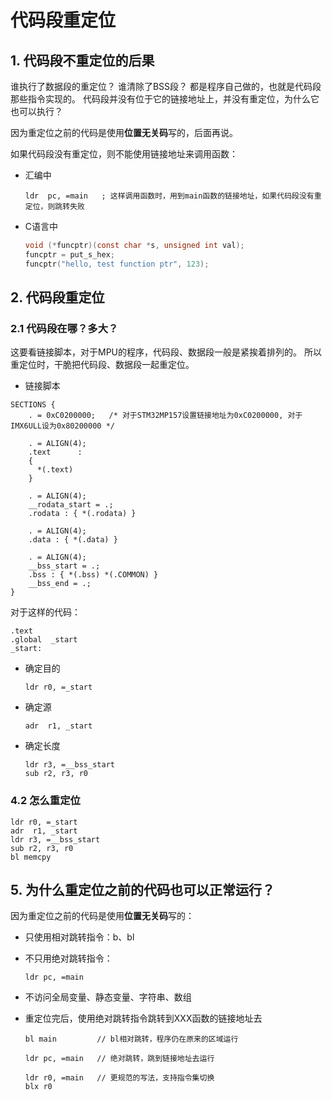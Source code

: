 # 代码段重定位

## 1. 代码段不重定位的后果
谁执行了数据段的重定位？
谁清除了BSS段？
都是程序自己做的，也就是代码段那些指令实现的。
代码段并没有位于它的链接地址上，并没有重定位，为什么它也可以执行？

因为重定位之前的代码是使用**位置无关码**写的，后面再说。

如果代码段没有重定位，则不能使用链接地址来调用函数：

* 汇编中

  ```
  ldr  pc, =main   ; 这样调用函数时，用到main函数的链接地址，如果代码段没有重定位，则跳转失败
  ```


* C语言中

  ```c
  void (*funcptr)(const char *s, unsigned int val);
  funcptr = put_s_hex;
  funcptr("hello, test function ptr", 123);
  ```



## 2. 代码段重定位

### 2.1 代码段在哪？多大？

这要看链接脚本，对于MPU的程序，代码段、数据段一般是紧挨着排列的。
所以重定位时，干脆把代码段、数据段一起重定位。

* 链接脚本

```
SECTIONS {
    . = 0xC0200000;   /* 对于STM32MP157设置链接地址为0xC0200000, 对于IMX6ULL设为0x80200000 */

    . = ALIGN(4);
    .text      :
    {
      *(.text)
    }

    . = ALIGN(4);
    __rodata_start = .;
    .rodata : { *(.rodata) }

    . = ALIGN(4);
    .data : { *(.data) }

    . = ALIGN(4);
    __bss_start = .;
    .bss : { *(.bss) *(.COMMON) }
    __bss_end = .;
}
```

对于这样的代码：

```
.text
.global  _start
_start: 				
```

* 确定目的
  
  ```
  ldr r0, =_start
  ```

* 确定源

  ```
  adr  r1, _start
  ```
* 确定长度
  ```
  ldr r3, =__bss_start
  sub r2, r3, r0
  ```
  
  

### 4.2 怎么重定位

```
ldr r0, =_start
adr  r1, _start
ldr r3, =__bss_start
sub r2, r3, r0
bl memcpy
```

## 

## 5. 为什么重定位之前的代码也可以正常运行？

因为重定位之前的代码是使用**位置无关码**写的：

* 只使用相对跳转指令：b、bl

* 不只用绝对跳转指令：

  ```
  ldr pc, =main
  ```

* 不访问全局变量、静态变量、字符串、数组

* 重定位完后，使用绝对跳转指令跳转到XXX函数的链接地址去

  ```
  bl main         // bl相对跳转，程序仍在原来的区域运行
  
  ldr pc, =main   // 绝对跳转，跳到链接地址去运行
  
  ldr r0, =main   // 更规范的写法，支持指令集切换
  blx r0
  ```

  